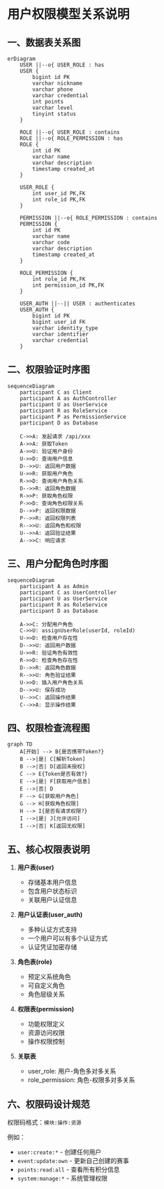 # 用户权限模型关系说明

## 一、数据表关系图

```mermaid
erDiagram
    USER ||--o{ USER_ROLE : has
    USER {
        bigint id PK
        varchar nickname
        varchar phone
        varchar credential
        int points
        varchar level
        tinyint status
    }
    
    ROLE ||--o{ USER_ROLE : contains
    ROLE ||--o{ ROLE_PERMISSION : has
    ROLE {
        int id PK
        varchar name
        varchar description
        timestamp created_at
    }
    
    USER_ROLE {
        int user_id PK,FK
        int role_id PK,FK
    }
    
    PERMISSION ||--o{ ROLE_PERMISSION : contains
    PERMISSION {
        int id PK
        varchar name
        varchar code
        varchar description
        timestamp created_at
    }
    
    ROLE_PERMISSION {
        int role_id PK,FK
        int permission_id PK,FK
    }

    USER_AUTH ||--|| USER : authenticates
    USER_AUTH {
        bigint id PK
        bigint user_id FK
        varchar identity_type
        varchar identifier
        varchar credential
    }
```

## 二、权限验证时序图

```mermaid
sequenceDiagram
    participant C as Client
    participant A as AuthController
    participant U as UserService
    participant R as RoleService
    participant P as PermissionService
    participant D as Database

    C->>A: 发起请求 /api/xxx
    A->>A: 获取Token
    A->>U: 验证用户身份
    U->>D: 查询用户信息
    D-->>U: 返回用户数据
    U->>R: 获取用户角色
    R->>D: 查询用户角色关系
    D-->>R: 返回角色数据
    R->>P: 获取角色权限
    P->>D: 查询角色权限关系
    D-->>P: 返回权限数据
    P-->>R: 返回权限列表
    R-->>U: 返回角色和权限
    U-->>A: 返回验证结果
    A-->>C: 响应请求
```

## 三、用户分配角色时序图

```mermaid
sequenceDiagram
    participant A as Admin
    participant C as UserController
    participant U as UserService
    participant R as RoleService
    participant D as Database

    A->>C: 分配用户角色
    C->>U: assignUserRole(userId, roleId)
    U->>D: 检查用户存在性
    D-->>U: 返回用户数据
    U->>R: 验证角色有效性
    R->>D: 检查角色存在性
    D-->>R: 返回角色数据
    R-->>U: 角色验证结果
    U->>D: 插入用户角色关系
    D-->>U: 保存成功
    U-->>C: 返回操作结果
    C-->>A: 显示操作结果
```

## 四、权限检查流程图

```mermaid
graph TD
    A[开始] --> B{是否携带Token?}
    B -->|是| C[解析Token]
    B -->|否| D[返回未授权]
    C --> E{Token是否有效?}
    E -->|是| F[获取用户信息]
    E -->|否| D
    F --> G[获取用户角色]
    G --> H[获取角色权限]
    H --> I{是否有请求权限?}
    I -->|是| J[允许访问]
    I -->|否| K[返回无权限]
```

## 五、核心权限表说明

1. **用户表(user)**
   - 存储基本用户信息
   - 包含用户状态标识
   - 关联用户认证信息

2. **用户认证表(user_auth)**
   - 多种认证方式支持
   - 一个用户可以有多个认证方式
   - 认证凭证加密存储

3. **角色表(role)**
   - 预定义系统角色
   - 可自定义角色
   - 角色层级关系

4. **权限表(permission)**
   - 功能权限定义
   - 资源访问权限
   - 操作权限控制

5. **关联表**
   - user_role: 用户-角色多对多关系
   - role_permission: 角色-权限多对多关系

## 六、权限码设计规范

权限码格式：`模块:操作:资源`

例如：
- `user:create:*` - 创建任何用户
- `event:update:own` - 更新自己创建的赛事
- `points:read:all` - 查看所有积分信息
- `system:manage:*` - 系统管理权限
